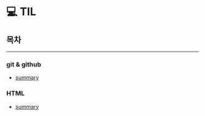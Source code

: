 # :computer: TIL

## 목차
---

### git & github
* [summary](./git%20%26%20Github/summary.md)

### HTML
* [summary](./HTML/HTML_summary.md)